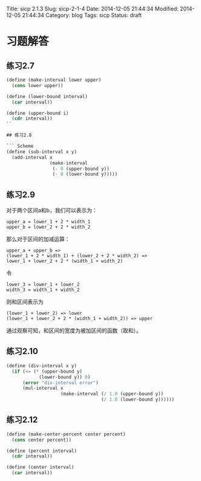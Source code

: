 Title: sicp 2.1.3
Slug: sicp-2-1-4
Date: 2014-12-05 21:44:34
Modified: 2014-12-05 21:44:34
Category: blog
Tags: sicp
Status: draft

# 习题解答

## 练习2.7

``` Scheme
(define (make-interval lower upper)
  (cons lower upper))

(define (lower-bound interval)
  (car interval))

(define (upper-bound i)
  (cdr interval))
``

## 练习2.8

``` Scheme
(define (sub-interval x y)
  (add-interval x
                (make-interval
                 (- 0 (upper-bound y))
                 (- 0 (lower-bound y)))))

```

## 练习2.9
对于两个区间a和b，我们可以表示为：
```
upper_a = lower_1 + 2 * width_1
upper_b = lower_2 + 2 * width_2
```
那么对于区间的加减运算：
```
upper_a + upper_b =>
(lower_1 + 2 * width_1) + (lower_2 + 2 * width_2) =>
lower_1 + lower_2 + 2 * (width_1 + width_2)
```
令
```
lower_3 = lower_1 + lower_2
width_3 = width_1 + width_2
```
则和区间表示为
```
(lower_1 + lower_2) => lower
(lower_1 + lower_2 + 2 * (width_1 + width_2)) => upper
```
通过观察可知，和区间的宽度为被加区间的函数（取和）。


## 练习2.10

``` Scheme
(define (div-interval x y)
  (if (<= (* (upper-bound y)
            (lower-bound y)) 0)
      (error "div-interval error")
      (mul-interval x
                    (make-interval (/ 1.0 (upper-bound y))
                                   (/ 1.0 (lower-bound y))))))
```


## 练习2.12

``` Scheme
(define (make-center-percent center percent)
  (cons center percent))

(define (percent interval)
  (cdr interval))

(define (center interval)
  (car interval))
```
